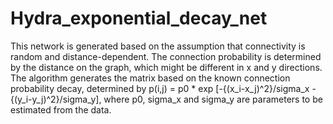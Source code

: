 # Hydra_exponential_decay_net

This network is generated based on the assumption that connectivity is random and distance-dependent. The connection probability is determined by the distance on the graph, which might be different in x and y directions. The algorithm generates the matrix based on the known connection probability decay, determined by p(i,j) = p0 * exp [-{(x_i-x_j)^2}/sigma_x -{(y_i-y_j)^2}/sigma_y], where p0, sigma_x and sigma_y are parameters to be estimated from the data.

